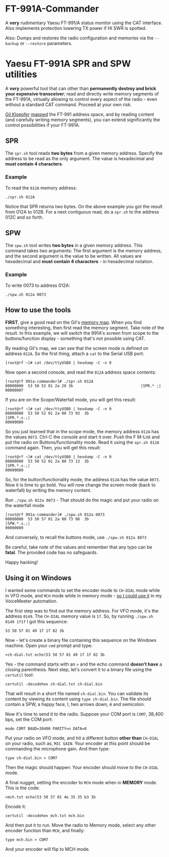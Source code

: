 # FT-991A-Commander
A **very** rudimentary Yaesu FT-991/A status monitor using the CAT interface. Also implements protection lowering TX power if HI SWR is spotted.

Also: Dumps and restores the radio configuration and memories via the `--backup` or `--restore` parameters.

# Yaesu FT-991A SPR and SPW utilities
A **very** powerful tool that can other than **permanently destroy and brick your expensive transceiver**; read and directly write memory segments of the FT-991A, virtually allowing to control every aspect of the radio - even without a standard CAT command. Proceed at your own risk.

[Gil Kloepfer](https://www.qrz.com/db/KI5BPK) [mapped](https://www.kloepfer.org/ft991a/memory-map.txt) the FT-991 address space, and by reading content (and carefully writing memory segments), you can extend significantly the control possibilities if your FT-991A.

## SPR
The `spr.sh` tool reads **two bytes** from a given memory address. Specify the address to be read as the only argument. The value is hexadecimal and **must contain 4 characters**.

### Example
To read the `012A` memory address:
~~~
./spr.sh 012A
~~~

Notice that SPR returns two bytes. On the above example you got the result from 012A to 012B. For a next contiguous read, do a `spr.sh` to the address 012C and so forth.

## SPW
The `spw.sh` tool writes **two bytes** in a given memory address. This command takes two arguments: The first argument is the memory address, and the second argument is the value to be written. All values are hexadecimal and **must contain 4 characters** - in hexadecimal notation.

### Example
To write 0073 to address 012A:
~~~
./spw.sh 012a 0073
~~~

## How to use the tools
**FIRST**, give a good read on the Gil's [memory map](https://www.kloepfer.org/ft991a/memory-map.txt). When you find something interesting, then first read the memory segment. Take note of the result. In this example, we will switch the 991A's screen from scope to the buttons/function display - something that's not possible using CAT.

By reading Gil's map, we can see that the screen mode is defined on address `012A`. So the first thing, attach a `cat` to the Serial USB port:

~~~
[root@rf ~]# cat /dev/ttyUSB0 | hexdump -C -n 9
~~~

Now open a second console, and read the `012A` address space contents:

~~~
[root@rf 991a-commander]# ./spr.sh 012A
00000000  53 50 52 01 2a 20 3b                              |SPR.* ;|
00000007
~~~

If you are on the Scope/Waterfall mode, you will get this result:

~~~
[root@rf ~]# cat /dev/ttyUSB0 | hexdump -C -n 9
00000000  53 50 52 01 2a 00 73 93  3b                       |SPR.*.s.;|
00000009
~~~

So you just learned that in the scope mode, the memory address `012A` has the values `0073`. Ctrl-C the console and start it over. Push the F M-List and put the radio on Buttons/functionality mode. Read it using the `spr.sh 012A` command again. Then, you will get this result:

~~~
[root@rf ~]# cat /dev/ttyUSB0 | hexdump -C -n 9
00000000  53 50 52 01 2a 80 73 13  3b                       |SPR.*.s.;|
00000009
~~~

So, for the button/functionality mode, the address `012A` has the value `8073`. Now it is time to go bold. You will now change the screen mode (back to waterfall) by writing the memory content.

Run `./spw.sh 012a 0073` - That should do the magic and put your radio on the waterfall mode

~~~
[root@rf 991a-commander]# ./spw.sh 012a 0073
00000000  53 50 57 01 2a 00 73 98  3b                       |SPW.*.s.;|
00000009
~~~

And conversely, to recall the buttons mode, use `./spw.sh 012a 8073`

Be careful, take note of the values and remember that any typo can be **fatal**. The provided code has no safeguards.

Happy hacking!

## Using it on Windows
I wanted some commands to set the encoder mode to `CH-DIAL` mode while in VFO mode, and `MCH` mode while in memory mode - [so I could use it](https://github.com/rfrht/Voicemeeter-FT-991A/commit/298445b72fac669dde69d7dbf635612c3fad2dfe) in my VoiceMeeter automation.

The first step was to find out the memory address. For VFO mode, it's the address `0149`. The `CH-DIAL` memory value is `1f`. So, by running `./spw.sh 0149 1f1f` I got this sequence:

~~~
53 50 57 01 49 1f 1f 82 3b
~~~

Now - let's create a binary file containing this sequence on the Windows machine. Open your `cmd` prompt and type:

~~~
>ch-dial.txt echo(53 50 57 01 49 1f 1f 82 3b
~~~

Yes - the command starts with an `>` and the echo command **doesn't have** a closing parenthesis. Next step, let's convert it to a binary file using the `certutil` tool:

~~~
certutil -decodehex ch-dial.txt ch-dial.bin
~~~

That will result in a short file named `ch-dial.bin`. You can validate its content by viewing its content using `type ch-dial.bin`. The file should contain a SPW, a happy face, I, two arrows down, é and semicolon.

Now it's time to send it to the radio. Suppose your COM port is `COM7`, 38,400 bps, set the COM port:

~~~
mode COM7 BAUD=38400 PARITY=n DATA=8
~~~

Put your radio on VFO mode, and hit a different button **other than** `CH-DIAL` on your radio, such as, `MIC GAIN`. Your encoder at this point should be commanding the microphone gain. And then type:

~~~
type ch-dial.bin > COM7
~~~

Then the magic should happen: Your encoder should move to the `CH-DIAL` mode.

A final nugget, setting the encoder to `MCH` mode when in **MEMORY** mode. This is the code:

~~~
>mch.txt echo(53 50 57 01 4e 35 35 b3 3b
~~~

Encode it:

~~~
certutil -decodehex mch.txt mch.bin
~~~

And then put it to run. Move the radio to Memory mode, select any other encoder function than `MCH`, and finally:

~~~
type mch.bin > COM7
~~~

And your encoder will flip to MCH mode.
